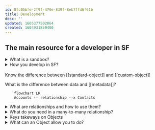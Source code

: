 ```yaml
---
id: 8fc05bfe-2f9f-470e-839f-8eb7ffd6f61b
title: Development
desc: ''
updated: 1605377502064
created: 1604931859400
---
```


## The main resource for a developer in SF

<details><summary>
What is a sandbox?
</summary>

![](/assets/images/2020-11-09-14-25-38.png)
</details>

<details><summary>
How you develop in SF?
</summary>

Using the MVC pattern
==MODEL== -> the databse (schema)
==VIEW== -> the UI
==CONTROLLER== -> the business logic (using declarative or programmatic tools)

![](/assets/images/2020-11-09-15-44-39.png)
</details>
<br>
Know the difference between [[standard-object]] and [[custom-object]]

What is the difference between data and [[metadata]]?

```mermaid
    flowchart LR
    Accounts -- relationship --x Contacts
```

<details><summary>
What are relationships and how to use them?
</summary>

The relationship is defined on the child object using a custom field.
These are the types of relationship fields:
- Master-Detail
- Lookup

![](/assets/images/2020-11-09-15-29-00.png)
</details>


<details><summary>
What do you need in a many-to-many relationship?
</summary>

You need a Junction Object
```mermaid
    flowchart LR
    A[Certifications] x--x B
    B[Junction Object] x--x C[Contacts]
```
</details>

<details><summary>
Keys takeways on Objects
</summary>

- Objects represent database tables that contain your organization's information.
- Objects created by Salesforce are called standard objects. 
- A custom object is an object you create to capture and manage additional data based on your specific business requirements. 
- Object access determines which objects users can view and edit. 
- Record access determines which individual records users can view and edit in each object on which they have been granted appropriate permissions. 
- Standard and custom fields store data on individual records. 
- Create lookup or master-detail relationships to model one-to-many relationships in Salesforce. 
- Use junction objects to model many- to-many relationships.
</details>

<details><summary>
What can an Object allow you to do?
</summary>

Objects on the Lightning Platform:
- Provide a predefined set of standard
fields to capture common business
information.
- Allow you to create custom fields
to capture additional business
information.
- Allow you to create custom
relationships to link objects together.
- Allow you to create validation rules
to verify that the data in one or more
fields meets the specified criteria
before the record is saved.
- Allow you to define page layouts and
record types to control what a user
sees when they view or edit a record.
- Allow you to automate business
processes using workflow rules,
processes, flows, and approval
processes.
- Allow you to control record access
and field-level security.
</details>

